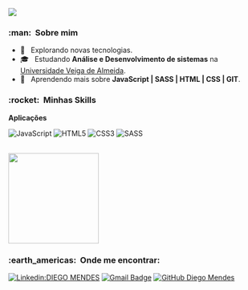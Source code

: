 ![](https://komarev.com/ghpvc/?username=diegom-silva&color=006bed)

<h3> :man: &nbsp;Sobre mim </h3>

- 🤔 &nbsp; Explorando novas tecnologias.
- 🎓 &nbsp; Estudando **Análise e Desenvolvimento de sistemas** na <a href="https://www.uva.br/">Universidade Veiga de Almeida</a>.
- 🌱 &nbsp; Aprendendo mais sobre **JavaScript | SASS | HTML | CSS | GIT**.

<h3> :rocket: &nbsp;Minhas Skills </h3>


**Aplicações**

  ![JavaScript](https://img.shields.io/badge/javascript-%23323330.svg?style=for-the-badge&logo=javascript&logoColor=%23F7DF1E)
  ![HTML5](https://img.shields.io/badge/html5-%23E34F26.svg?style=for-the-badge&logo=html5&logoColor=white) 
  ![CSS3](https://img.shields.io/badge/css3-%231572B6.svg?style=for-the-badge&logo=css3&logoColor=white)
  ![SASS](https://img.shields.io/badge/SASS-hotpink.svg?style=for-the-badge&logo=SASS&logoColor=white)


<br/>

<a href="https://github.com/diegom-silva">
  <img height="180em" src="https://github-readme-stats.vercel.app/api?username=diegom-silva&theme=tokyonight&show_icons=true" />
</a>

<br/>

<h3> :earth_americas: &nbsp;Onde me encontrar: </h3> 

[![Linkedin:DIEGO MENDES](https://img.shields.io/badge/-Diego-blue?style=flat-square&logo=Linkedin&logoColor=white&link=https://www.linkedin.com/in/diego-mendes-silva)](https://www.linkedin.com/in/diego-mendes-silva)
[![Gmail Badge](https://img.shields.io/badge/-Email-006bed?style=flat-square&logo=Gmail&logoColor=white&link=mailto:diego-mendes-10@live.com)](mailto:diego-mendes-10@live.com)
[![GitHub Diego Mendes]( https://img.shields.io/github/followers/diegom-silva?label=follow&style=social)](https://www.github.com/diegom-silva)


